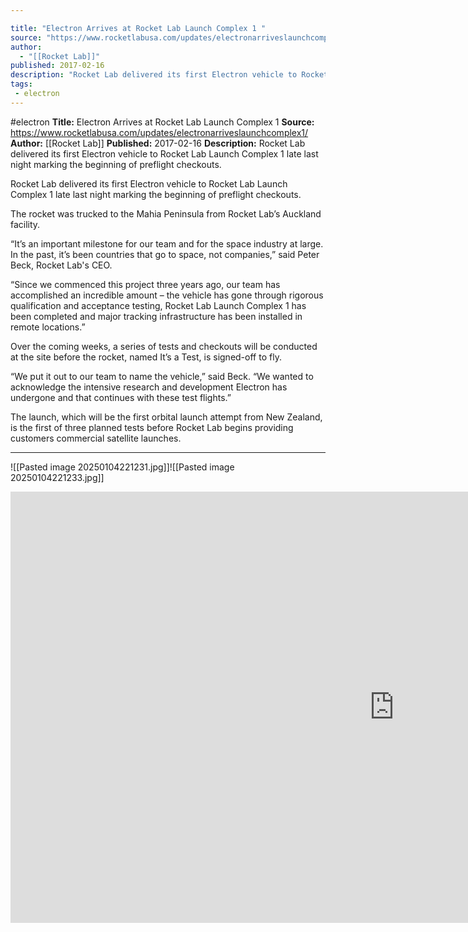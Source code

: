 ```yaml
---

title: "Electron Arrives at Rocket Lab Launch Complex 1 "
source: "https://www.rocketlabusa.com/updates/electronarriveslaunchcomplex1/"
author:
  - "[[Rocket Lab]]"
published: 2017-02-16
description: "Rocket Lab delivered its first Electron vehicle to Rocket Lab Launch Complex 1 late last night marking the beginning of preflight checkouts."
tags:
 - electron
---
```


#electron
**Title:** Electron Arrives at Rocket Lab Launch Complex 1 
**Source:** https://www.rocketlabusa.com/updates/electronarriveslaunchcomplex1/
**Author:** [[Rocket Lab]]
**Published:** 2017-02-16
**Description:** Rocket Lab delivered its first Electron vehicle to Rocket Lab Launch Complex 1 late last night marking the beginning of preflight checkouts.

Rocket Lab delivered its first Electron vehicle to Rocket Lab Launch Complex 1 late last night marking the beginning of preflight checkouts.

The rocket was trucked to the Mahia Peninsula from Rocket Lab’s Auckland facility.

“It’s an important milestone for our team and for the space industry at large. In the past, it’s been countries that go to space, not companies,” said Peter Beck, Rocket Lab's CEO. 

“Since we commenced this project three years ago, our team has accomplished an incredible amount – the vehicle has gone through rigorous qualification and acceptance testing, Rocket Lab Launch Complex 1 has been completed and major tracking infrastructure has been installed in remote locations.”

Over the coming weeks, a series of tests and checkouts will be conducted at the site before the rocket, named It’s a Test, is signed-off to fly.

“We put it out to our team to name the vehicle,” said Beck. “We wanted to acknowledge the intensive research and development Electron has undergone and that continues with these test flights.”

The launch, which will be the first orbital launch attempt from New Zealand, is the first of three planned tests before Rocket Lab begins providing customers commercial satellite launches.

---

![[Pasted image 20250104221231.jpg]]![[Pasted image 20250104221233.jpg]]

<iframe width="1227" height="690" src="https://www.youtube.com/embed/ZFnTpURe7UI" title="Electron Arrives at Rocket Lab Launch Complex 1" frameborder="0" allow="accelerometer; autoplay; clipboard-write; encrypted-media; gyroscope; picture-in-picture; web-share" referrerpolicy="strict-origin-when-cross-origin" allowfullscreen></iframe>